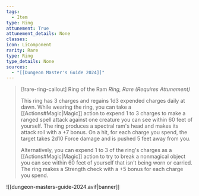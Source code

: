 ```yaml
---
tags:
  - Item
type: Ring
attunement: True
attunement_details: None
classes:
icon: LiComponent
rarity: Rare
type: Ring
type_details: None
sources: 
  - "[[Dungeon Master's Guide 2024]]"
---
```

>[!rare-ring-callout] Ring of the Ram
>_Ring, Rare (Requires Attunement)_
>
>This ring has 3 charges and regains 1d3 expended charges daily at dawn. While wearing the ring, you can take a [[Actions#Magic\|Magic]] action to expend 1 to 3 charges to make a ranged spell attack against one creature you can see within 60 feet of yourself. The ring produces a spectral ram's head and makes its attack roll with a +7 bonus. On a hit, for each charge you spend, the target takes 2d10 Force damage and is pushed 5 feet away from you.
>
>Alternatively, you can expend 1 to 3 of the ring's charges as a [[Actions#Magic\|Magic]] action to try to break a nonmagical object you can see within 60 feet of yourself that isn't being worn or carried. The ring makes a Strength check with a +5 bonus for each charge you spend.
>


![[dungeon-masters-guide-2024.avif|banner]]